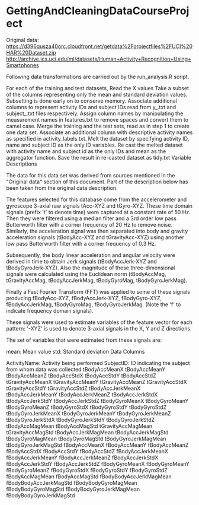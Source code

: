 # GettingAndCleaningDataCourseProject

Original data:
https://d396qusza40orc.cloudfront.net/getdata%2Fprojectfiles%2FUCI%20HAR%20Dataset.zip
http://archive.ics.uci.edu/ml/datasets/Human+Activity+Recognition+Using+Smartphones

Following data transformations are carried out by the run_analysis.R script.

For each of the training and test datasets,
Read the X values
Take a subset of the columns representing only the mean and standard deviation values. Subsetting is done early on to conserve memory.
Associate additional columns to represent activity IDs and subject IDs read from y_<dataset>.txt and subject_<dataset>.txt files respectively.
Assign column names by manipulating the measurement names in features.txt to remove spaces and convert them to camel case.
Merge the training and the test sets, read as in step 1 to create one data set.
Associate an additional column with descriptive activity names as specified in activity_labels.txt.
Melt the dataset by specifying activity ID, name and subject ID as the only ID variables.
Re cast the melted dataset with activity name and subject id as the only IDs and mean as the aggregator function.
Save the result in re-casted dataset as tidy.txt
Variable Descriptions

The data for this data set was derived from sources mentioned in the "Original data" section of this document. Part of the description below has been taken from the original data description.

The features selected for this database come from the accelerometer and gyroscope 3-axial raw signals tAcc-XYZ and tGyro-XYZ. These time domain signals (prefix 't' to denote time) were captured at a constant rate of 50 Hz. Then they were filtered using a median filter and a 3rd order low pass Butterworth filter with a corner frequency of 20 Hz to remove noise. Similarly, the acceleration signal was then separated into body and gravity acceleration signals (tBodyAcc-XYZ and tGravityAcc-XYZ) using another low pass Butterworth filter with a corner frequency of 0.3 Hz.

Subsequently, the body linear acceleration and angular velocity were derived in time to obtain Jerk signals (tBodyAccJerk-XYZ and tBodyGyroJerk-XYZ). Also the magnitude of these three-dimensional signals were calculated using the Euclidean norm (tBodyAccMag, tGravityAccMag, tBodyAccJerkMag, tBodyGyroMag, tBodyGyroJerkMag).

Finally a Fast Fourier Transform (FFT) was applied to some of these signals producing fBodyAcc-XYZ, fBodyAccJerk-XYZ, fBodyGyro-XYZ, fBodyAccJerkMag, fBodyGyroMag, fBodyGyroJerkMag. (Note the 'f' to indicate frequency domain signals).

These signals were used to estimate variables of the feature vector for each pattern: '-XYZ' is used to denote 3-axial signals in the X, Y and Z directions.

The set of variables that were estimated from these signals are:

mean: Mean value
std: Standard deviation
Data Columns

ActivityName: Activity being performed
SubjectID: ID indicating the subject from whom data was collected
tBodyAccMeanX
tBodyAccMeanY
tBodyAccMeanZ
tBodyAccStdX
tBodyAccStdY
tBodyAccStdZ
tGravityAccMeanX
tGravityAccMeanY
tGravityAccMeanZ
tGravityAccStdX
tGravityAccStdY
tGravityAccStdZ
tBodyAccJerkMeanX
tBodyAccJerkMeanY
tBodyAccJerkMeanZ
tBodyAccJerkStdX
tBodyAccJerkStdY
tBodyAccJerkStdZ
tBodyGyroMeanX
tBodyGyroMeanY
tBodyGyroMeanZ
tBodyGyroStdX
tBodyGyroStdY
tBodyGyroStdZ
tBodyGyroJerkMeanX
tBodyGyroJerkMeanY
tBodyGyroJerkMeanZ
tBodyGyroJerkStdX
tBodyGyroJerkStdY
tBodyGyroJerkStdZ
tBodyAccMagMean
tBodyAccMagStd
tGravityAccMagMean
tGravityAccMagStd
tBodyAccJerkMagMean
tBodyAccJerkMagStd
tBodyGyroMagMean
tBodyGyroMagStd
tBodyGyroJerkMagMean
tBodyGyroJerkMagStd
fBodyAccMeanX
fBodyAccMeanY
fBodyAccMeanZ
fBodyAccStdX
fBodyAccStdY
fBodyAccStdZ
fBodyAccJerkMeanX
fBodyAccJerkMeanY
fBodyAccJerkMeanZ
fBodyAccJerkStdX
fBodyAccJerkStdY
fBodyAccJerkStdZ
fBodyGyroMeanX
fBodyGyroMeanY
fBodyGyroMeanZ
fBodyGyroStdX
fBodyGyroStdY
fBodyGyroStdZ
fBodyAccMagMean
fBodyAccMagStd
fBodyBodyAccJerkMagMean
fBodyBodyAccJerkMagStd
fBodyBodyGyroMagMean
fBodyBodyGyroMagStd
fBodyBodyGyroJerkMagMean
fBodyBodyGyroJerkMagStd
